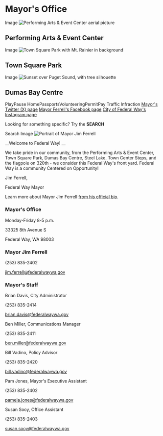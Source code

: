   []()  

# Mayor's Office

 Image  ![Performing Arts & Event Center aerial picture](images/88652f005090f1a8ff5e33dc125ff66cb1cf7f007ae86098471eb22f8ae0a8fb.webp?itok=riiG6aUI)  

## Performing Arts & Event Center

 Image  ![Town Square Park with Mt. Rainier in background](images/ea3b974495034ecfc60323c2a06ea57ec75adc95691dce4ff8d6a9b80d70704e.webp?itok=dz48LAVw)  

## Town Square Park

 Image  ![Sunset over Puget Sound, with tree silhouette](images/06135087c86932d7168823cf88d6573278ef8fa3a7152c1ea302bbcff9040656.webp?itok=CKjNWTjX)  

## Dumas Bay Centre

 PlayPause HomePassportsVolunteeringPermitPay Traffic Infraction  [Mayor's Twitter (X) page](https://twitter.com/WAFederalWay)   [Mayor Ferrell's Facebook page](https://www.facebook.com/MayorJimFerrell)   [City of Federal Way's Instagram page](https://www.instagram.com/fedwaywa/?next=/fedwaywa/)  

Looking for something specific? Try the __SEARCH__  

Search Image  ![Portrait of Mayor Jim Ferrell](images/d50151e0588c194dfe130fc54a95cb2b15dcffa5e5b2abd0b675b87f3d0b2a6d.jpg?itok=XHu4PRqY)  

 __Welcome to Federal Way! __ 

We take pride in our community, from the Performing Arts & Event Center, Town Square Park, Dumas Bay Centre, Steel Lake, Town Center Steps, and the flagpole on 320th - we consider this Federal Way's front yard. Federal Way is a community Centered on Opportunity!

Jim Ferrell, 

Federal Way Mayor 

Learn more about Mayor Jim Ferrell [from his official bio](https://www.federalwaywa.gov/page/about-jim-ferrell).

### Mayor's Office

Monday-Friday 8-5 p.m.

33325 8th Avenue S

Federal Way, WA 98003

### Mayor Jim Ferrell

(253) 835-2402 

 [jim.ferrell@federalwaywa.gov](mailto:Jim.Ferrell@federalwaywa.gov) 

### Mayor's Staff

Brian Davis, City Administrator

(253) 835-2414

 [brian.davis@federalwaywa.gov](mailto:brian.davis@federalwaywa.gov) 

Ben Miller, Communications Manager

(253) 835-2411

 [ben.miller@federalwaywa.gov](mailto:brian.davis@federalwaywa.gov) 

Bill Vadino, Policy Advisor

(253) 835-2420

 [bill.vadino@federalwaywa.gov](mailto:bill.vadino@federalwaywa.gov) 

Pam Jones, Mayor's Executive Assistant

(253) 835-2402

 [pamela.jones@federalwaywa.gov](mailto:pamela.jones@federalwaywa.gov) 

Susan Sooy, Office Assistant

(253) 835-2403

 [susan.sooy@federalwaywa.gov](mailto:susan.sooy@federalwaywa.gov) 

 

 